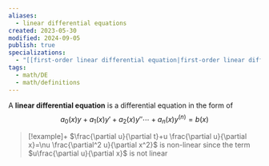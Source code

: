 ```yaml
---
aliases:
  - linear differential equations
created: 2023-05-30
modified: 2024-09-05
publish: true
specializations:
  - "[[first-order linear differential equation|first-order linear differential equation]]"
tags:
  - math/DE
  - math/definitions
---
```

A **linear differential equation** is a differential equation in the form of
$$
a_0(x)y + a_1(x)y' + a_2(x)y'' \cdots + a_n(x)y^{(n)} = b(x)
$$

> [!example]+
> $\frac{\partial u}{\partial t}+u \frac{\partial u}{\partial x}=\nu \frac{\partial^2 u}{\partial x^2}$ is non-linear since the term $u\frac{\partial u}{\partial x}$ is not linear
